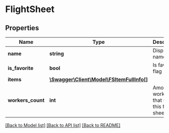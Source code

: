 # FlightSheet

## Properties
Name | Type | Description | Notes
------------ | ------------- | ------------- | -------------
**name** | **string** | Display name | [optional] 
**is_favorite** | **bool** | Is favorite flag | [optional] 
**items** | [**\Swagger\Client\Model\FSItemFullInfo[]**](FSItemFullInfo.md) |  | [optional] 
**workers_count** | **int** | Amount of workers that use this flight sheet | [optional] 

[[Back to Model list]](../README.md#documentation-for-models) [[Back to API list]](../README.md#documentation-for-api-endpoints) [[Back to README]](../README.md)


